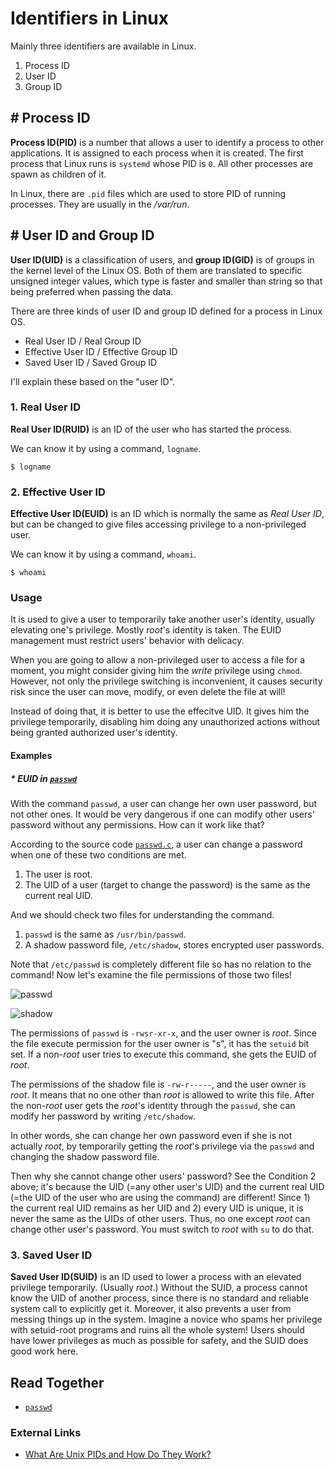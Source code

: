 # Identifiers in Linux
Mainly three identifiers are available in Linux.

1. Process ID
2. User ID
3. Group ID

## # Process ID
**Process ID(PID)** is a number that allows a user to identify a process to other applications. It is assigned to each process when it is created. The first process that Linux runs is `systemd` whose PID is `0`. All other processes are spawn as children of it.

In Linux, there are `.pid` files which are used to store PID of running processes. They are usually in the */var/run*.

## # User ID and Group ID
**User ID(UID)** is a classification of users, and **group ID(GID)** is of groups in the kernel level of the Linux OS.
Both of them are translated to specific unsigned integer values,
which type is faster and smaller than string so that being preferred when passing the data.

There are three kinds of user ID and group ID defined for a process in Linux OS.

* Real User ID / Real Group ID
* Effective User ID / Effective Group ID
* Saved User ID / Saved Group ID

I'll explain these based on the "user ID".

### 1. Real User ID
**Real User ID(RUID)** is an ID of the user who has started the process.

We can know it by using a command, `logname`.

    $ logname

### 2. Effective User ID
**Effective User ID(EUID)** is an ID which is normally the same as *Real User ID*, but can be changed to give files accessing privilege to a non-privileged user.

We can know it by using a command, `whoami`.

    $ whoami

### Usage
It is used to give a user to temporarily take another user's identity, usually elevating one's privilege. Mostly *root*'s identity is taken. The EUID management must restrict users' behavior with delicacy.

When you are going to allow a non-privileged user to access a file for a moment, you might consider giving him the *write* privilege using `chmod`. However, not only the privilege switching is inconvenient, it causes security risk since the user can move, modify, or even delete the file at will!

Instead of doing that, it is better to use the effecitve UID. It gives him the privilege temporarily, disabling him doing any unauthorized actions without being granted authorized user's identity.

#### Examples

##### * EUID in [`passwd`](https://github.com/reruo321/OS-Self-Study/tree/main/_Appendix/Linux/Commands/P/passwd)

With the command `passwd`, a user can change her own user password, but not other ones. It would be very dangerous if one can modify other users' password without any permissions.
How can it work like that? 

According to the source code [`passwd.c`](https://github.com/shadow-maint/shadow/blob/f76c31f50ed0cca018591cc2d0b43837d6224f7d/src/passwd.c#L990C2-L1004C1), a user can change a password when one of these two conditions are met.

1. The user is root.
2. The UID of a user (target to change the password) is the same as the current real UID.

And we should check two files for understanding the command.

1. `passwd` is the same as `/usr/bin/passwd`.
2. A shadow password file, `/etc/shadow`, stores encrypted user passwords.

Note that `/etc/passwd` is completely different file so has no relation to the command! Now let's examine the file permissions of those two files!

![passwd](https://github.com/reruo321/OS-Self-Study/assets/48712088/722d5a54-1537-4c6f-9494-ad03ea8149a7)

![shadow](https://github.com/reruo321/OS-Self-Study/assets/48712088/598f451a-c9a0-4b55-be3e-2b0227de0868)

The permissions of `passwd` is `-rwsr-xr-x`, and the user owner is *root*. Since the file execute permission for the user owner is "s", it has the `setuid` bit set. If a non-*root* user tries to execute this command, she gets the EUID of *root*.

The permissions of the shadow file is `-rw-r-----`, and the user owner is *root*. It means that no one other than *root* is allowed to write this file. After the non-*root* user gets the *root*'s identity through the `passwd`, she can modify her password by writing `/etc/shadow`.

In other words, she can change her own password even if she is not actually *root*, by temporarily getting the *root*'s privilege via the `passwd` and changing the shadow password file.

Then why she cannot change other users' password? See the Condition 2 above; it's because the UID (=any other user's UID) and the current real UID (=the UID of the user who are using the command) are different! Since 1) the current real UID remains as her UID and 2) every UID is unique, it is never the same as the UIDs of other users. Thus, no one except *root* can change other user's password. You must switch to *root* with `su` to do that.

### 3. Saved User ID
**Saved User ID(SUID)** is an ID used to lower a process with an elevated privilege temporarily. (Usually *root*.) Without the SUID, a process cannot know the UID of another process, since there is no standard and reliable system call to explicitly get it. Moreover, it also prevents a user from messing things up in the system. Imagine a novice who spams her privilege with setuid-root programs and ruins all the whole system! Users should have lower privileges as much as possible for safety, and the SUID does good work here.

## Read Together
* [`passwd`](https://github.com/reruo321/OS-Self-Study/tree/main/_Appendix/Linux/Commands/P/passwd)

### External Links
* [What Are Unix PIDs and How Do They Work?](https://www.howtogeek.com/devops/what-are-unix-pids-and-how-do-they-work/)

